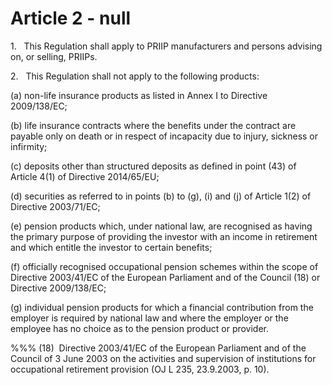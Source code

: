 # Article 2 - null


1.   This Regulation shall apply to PRIIP manufacturers and persons advising on, or selling, PRIIPs.

2.   This Regulation shall not apply to the following products:

(a) non-life insurance products as listed in Annex I to Directive 2009/138/EC;

(b) life insurance contracts where the benefits under the contract are payable only on death or in respect of incapacity due to injury, sickness or infirmity;

(c) deposits other than structured deposits as defined in point (43) of Article 4(1) of Directive 2014/65/EU;

(d) securities as referred to in points (b) to (g), (i) and (j) of Article 1(2) of Directive 2003/71/EC;

(e) pension products which, under national law, are recognised as having the primary purpose of providing the investor with an income in retirement and which entitle the investor to certain benefits;

(f) officially recognised occupational pension schemes within the scope of Directive 2003/41/EC of the European Parliament and of the Council (18) or Directive 2009/138/EC;

(g) individual pension products for which a financial contribution from the employer is required by national law and where the employer or the employee has no choice as to the pension product or provider.

%%% (18)  Directive 2003/41/EC of the European Parliament and of the Council of 3 June 2003 on the activities and supervision of institutions for occupational retirement provision (OJ L 235, 23.9.2003, p. 10).
